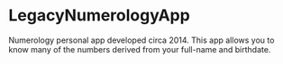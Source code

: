 # LegacyNumerologyApp
Numerology personal app developed circa 2014. This app allows you to know many of the numbers derived from your full-name and birthdate.
